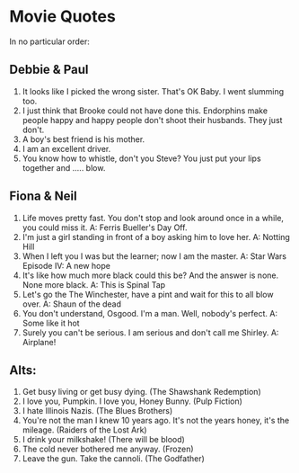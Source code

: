 Movie Quotes
============

In no particular order:

Debbie & Paul
-------------
1.  It looks like I picked the wrong sister. That's OK Baby. I went slumming too.
2.  I just think that Brooke could not have done this. Endorphins make people happy and happy people don't shoot their husbands. They just don't.
3.  A boy's best friend is his mother.
4.  I am an excellent driver.
5.  You know how to whistle, don't you Steve? You just put your lips together and ..... blow.

Fiona & Neil
------------
1. Life moves pretty fast. You don't stop and look around once in a while, you could miss it.
    A: Ferris Bueller's Day Off.
2. I'm just a girl standing in front of a boy asking him to love her.
    A: Notting Hill
3. When I left you I was but the learner; now I am the master.
    A: Star Wars Episode IV: A new hope
4. It's like how much more black could this be? And the answer is none. None more black.
    A: This is Spinal Tap
5. Let's go the The Winchester, have a pint and wait for this to all blow over.
    A: Shaun of the dead
6. You don't understand, Osgood. I'm a man. Well, nobody's perfect.
    A: Some like it hot
7. Surely you can't be serious. I am serious and don't call me Shirley.
    A: Airplane!

Alts:
-----
1. Get busy living or get busy dying. (The Shawshank Redemption)
2. I love you, Pumpkin. I love you, Honey Bunny. (Pulp Fiction)
3. I hate Illinois Nazis. (The Blues Brothers)
4. You're not the man I knew 10 years ago. It's not the years honey, it's the mileage. (Raiders of the Lost Ark)
5. I drink your milkshake! (There will be blood)
6. The cold never bothered me anyway. (Frozen)
7. Leave the gun. Take the cannoli. (The Godfather)
